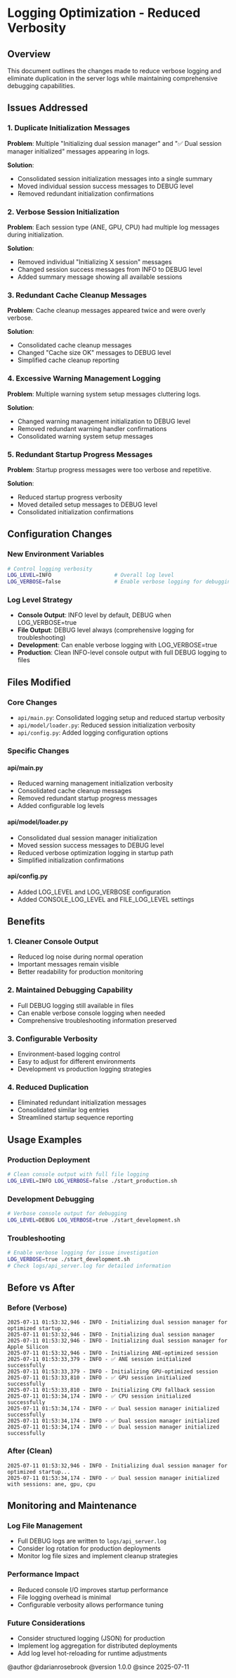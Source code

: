 # Logging Optimization - Reduced Verbosity

## Overview

This document outlines the changes made to reduce verbose logging and eliminate duplication in the server logs while maintaining comprehensive debugging capabilities.

## Issues Addressed

### 1. Duplicate Initialization Messages
**Problem**: Multiple "Initializing dual session manager" and "✅ Dual session manager initialized" messages appearing in logs.

**Solution**: 
- Consolidated session initialization messages into a single summary
- Moved individual session success messages to DEBUG level
- Removed redundant initialization confirmations

### 2. Verbose Session Initialization
**Problem**: Each session type (ANE, GPU, CPU) had multiple log messages during initialization.

**Solution**:
- Removed individual "Initializing X session" messages
- Changed session success messages from INFO to DEBUG level
- Added summary message showing all available sessions

### 3. Redundant Cache Cleanup Messages
**Problem**: Cache cleanup messages appeared twice and were overly verbose.

**Solution**:
- Consolidated cache cleanup messages
- Changed "Cache size OK" messages to DEBUG level
- Simplified cache cleanup reporting

### 4. Excessive Warning Management Logging
**Problem**: Multiple warning system setup messages cluttering logs.

**Solution**:
- Changed warning management initialization to DEBUG level
- Removed redundant warning handler confirmations
- Consolidated warning system setup messages

### 5. Redundant Startup Progress Messages
**Problem**: Startup progress messages were too verbose and repetitive.

**Solution**:
- Reduced startup progress verbosity
- Moved detailed setup messages to DEBUG level
- Consolidated initialization confirmations

## Configuration Changes

### New Environment Variables

```bash
# Control logging verbosity
LOG_LEVEL=INFO                    # Overall log level
LOG_VERBOSE=false                 # Enable verbose logging for debugging
```

### Log Level Strategy

- **Console Output**: INFO level by default, DEBUG when LOG_VERBOSE=true
- **File Output**: DEBUG level always (comprehensive logging for troubleshooting)
- **Development**: Can enable verbose logging with LOG_VERBOSE=true
- **Production**: Clean INFO-level console output with full DEBUG logging to files

## Files Modified

### Core Changes
- `api/main.py`: Consolidated logging setup and reduced startup verbosity
- `api/model/loader.py`: Reduced session initialization verbosity
- `api/config.py`: Added logging configuration options

### Specific Changes

#### api/main.py
- Reduced warning management initialization verbosity
- Consolidated cache cleanup messages
- Removed redundant startup progress messages
- Added configurable log levels

#### api/model/loader.py
- Consolidated dual session manager initialization
- Moved session success messages to DEBUG level
- Reduced verbose optimization logging in startup path
- Simplified initialization confirmations

#### api/config.py
- Added LOG_LEVEL and LOG_VERBOSE configuration
- Added CONSOLE_LOG_LEVEL and FILE_LOG_LEVEL settings

## Benefits

### 1. Cleaner Console Output
- Reduced log noise during normal operation
- Important messages remain visible
- Better readability for production monitoring

### 2. Maintained Debugging Capability
- Full DEBUG logging still available in files
- Can enable verbose console logging when needed
- Comprehensive troubleshooting information preserved

### 3. Configurable Verbosity
- Environment-based logging control
- Easy to adjust for different environments
- Development vs production logging strategies

### 4. Reduced Duplication
- Eliminated redundant initialization messages
- Consolidated similar log entries
- Streamlined startup sequence reporting

## Usage Examples

### Production Deployment
```bash
# Clean console output with full file logging
LOG_LEVEL=INFO LOG_VERBOSE=false ./start_production.sh
```

### Development Debugging
```bash
# Verbose console output for debugging
LOG_LEVEL=DEBUG LOG_VERBOSE=true ./start_development.sh
```

### Troubleshooting
```bash
# Enable verbose logging for issue investigation
LOG_VERBOSE=true ./start_development.sh
# Check logs/api_server.log for detailed information
```

## Before vs After

### Before (Verbose)
```
2025-07-11 01:53:32,946 - INFO - Initializing dual session manager for optimized startup...
2025-07-11 01:53:32,946 - INFO - Initializing dual session manager
2025-07-11 01:53:32,946 - INFO - Initializing dual session manager for Apple Silicon
2025-07-11 01:53:32,946 - INFO - Initializing ANE-optimized session
2025-07-11 01:53:33,379 - INFO - ✅ ANE session initialized successfully
2025-07-11 01:53:33,379 - INFO - Initializing GPU-optimized session
2025-07-11 01:53:33,810 - INFO - ✅ GPU session initialized successfully
2025-07-11 01:53:33,810 - INFO - Initializing CPU fallback session
2025-07-11 01:53:34,174 - INFO - ✅ CPU session initialized successfully
2025-07-11 01:53:34,174 - INFO - ✅ Dual session manager initialized successfully
2025-07-11 01:53:34,174 - INFO - ✅ Dual session manager initialized
2025-07-11 01:53:34,174 - INFO - ✅ Dual session manager initialized successfully
```

### After (Clean)
```
2025-07-11 01:53:32,946 - INFO - Initializing dual session manager for optimized startup...
2025-07-11 01:53:34,174 - INFO - ✅ Dual session manager initialized with sessions: ane, gpu, cpu
```

## Monitoring and Maintenance

### Log File Management
- Full DEBUG logs are written to `logs/api_server.log`
- Consider log rotation for production deployments
- Monitor log file sizes and implement cleanup strategies

### Performance Impact
- Reduced console I/O improves startup performance
- File logging overhead is minimal
- Configurable verbosity allows performance tuning

### Future Considerations
- Consider structured logging (JSON) for production
- Implement log aggregation for distributed deployments
- Add log level hot-reloading for runtime adjustments

@author @darianrosebrook
@version 1.0.0
@since 2025-07-11 